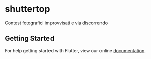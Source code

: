 # shuttertop

Contest fotografici improvvisati e via discorrendo 

## Getting Started

For help getting started with Flutter, view our online
[documentation](http://flutter.io/).

